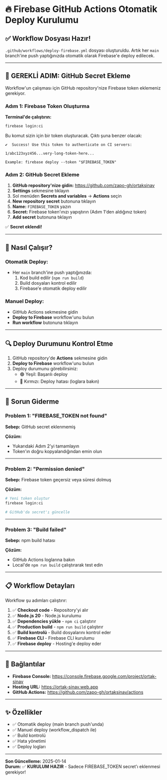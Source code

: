 # 🔥 Firebase GitHub Actions Otomatik Deploy Kurulumu

## ✅ Workflow Dosyası Hazır!

`.github/workflows/deploy-firebase.yml` dosyası oluşturuldu. Artık her `main` branch'ine push yaptığınızda otomatik olarak Firebase'e deploy edilecek.

---

## 🔑 GEREKLİ ADIM: GitHub Secret Ekleme

Workflow'un çalışması için GitHub repository'nize Firebase token eklemeniz gerekiyor.

### Adım 1: Firebase Token Oluşturma

**Terminal'de çalıştırın:**
```bash
firebase login:ci
```

Bu komut sizin için bir token oluşturacak. Çıktı şuna benzer olacak:
```
✔  Success! Use this token to authenticate on CI servers:

1/abc123xyz456...very-long-token-here...

Example: firebase deploy --token "$FIREBASE_TOKEN"
```

### Adım 2: GitHub Secret Ekleme

1. **GitHub repository'nize gidin:** https://github.com/zapo-gh/ortaksinav
2. **Settings** sekmesine tıklayın
3. Sol menüden **Secrets and variables** → **Actions** seçin
4. **New repository secret** butonuna tıklayın
5. **Name:** `FIREBASE_TOKEN` yazın
6. **Secret:** Firebase token'ınızı yapıştırın (Adım 1'den aldığınız token)
7. **Add secret** butonuna tıklayın

✅ **Secret eklendi!**

---

## 🚀 Nasıl Çalışır?

### Otomatik Deploy:
- Her `main` branch'ine push yaptığınızda:
  1. Kod build edilir (`npm run build`)
  2. Build dosyaları kontrol edilir
  3. Firebase'e otomatik deploy edilir

### Manuel Deploy:
- GitHub Actions sekmesine gidin
- **Deploy to Firebase** workflow'unu bulun
- **Run workflow** butonuna tıklayın

---

## 🔍 Deploy Durumunu Kontrol Etme

1. GitHub repository'de **Actions** sekmesine gidin
2. **Deploy to Firebase** workflow'unu bulun
3. Deploy durumunu görebilirsiniz:
   - 🟢 Yeşil: Başarılı deploy
   - 🔴 Kırmızı: Deploy hatası (loglara bakın)

---

## 🐛 Sorun Giderme

### Problem 1: "FIREBASE_TOKEN not found"

**Sebep:** GitHub secret eklenmemiş

**Çözüm:**
- Yukarıdaki Adım 2'yi tamamlayın
- Token'ın doğru kopyalandığından emin olun

---

### Problem 2: "Permission denied"

**Sebep:** Firebase token geçersiz veya süresi dolmuş

**Çözüm:**
```bash
# Yeni token oluştur
firebase login:ci

# GitHub'da secret'ı güncelle
```

---

### Problem 3: "Build failed"

**Sebep:** npm build hatası

**Çözüm:**
- GitHub Actions loglarına bakın
- Local'de `npm run build` çalıştırarak test edin

---

## 📋 Workflow Detayları

Workflow şu adımları çalıştırır:

1. ✅ **Checkout code** - Repository'yi alır
2. ✅ **Node.js 20** - Node.js kurulumu
3. ✅ **Dependencies yükle** - `npm ci` çalıştırır
4. ✅ **Production build** - `npm run build` çalıştırır
5. ✅ **Build kontrolü** - Build dosyalarını kontrol eder
6. ✅ **Firebase CLI** - Firebase CLI kurulumu
7. ✅ **Firebase deploy** - Hosting'e deploy eder

---

## 🔗 Bağlantılar

- **Firebase Console:** https://console.firebase.google.com/project/ortak-sinav
- **Hosting URL:** https://ortak-sinav.web.app
- **GitHub Actions:** https://github.com/zapo-gh/ortaksinav/actions

---

## ✨ Özellikler

- ✅ Otomatik deploy (main branch push'unda)
- ✅ Manuel deploy (workflow_dispatch ile)
- ✅ Build kontrolü
- ✅ Hata yönetimi
- ✅ Deploy logları

---

**Son Güncelleme:** 2025-01-14  
**Durum:** ✅ **KURULUM HAZIR** - Sadece FIREBASE_TOKEN secret'ı eklenmesi gerekiyor!

